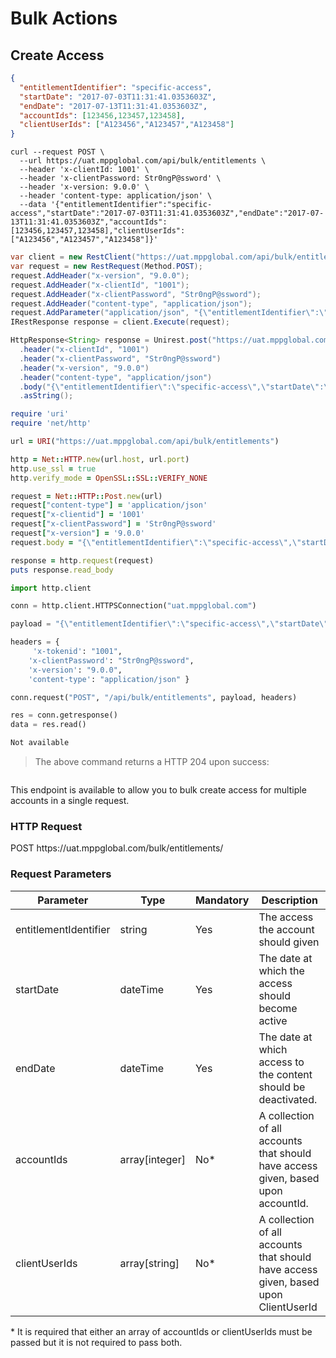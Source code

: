 # Bulk Actions

## Create Access

```json
{
  "entitlementIdentifier": "specific-access",
  "startDate": "2017-07-03T11:31:41.0353603Z",
  "endDate": "2017-07-13T11:31:41.0353603Z",
  "accountIds": [123456,123457,123458],
  "clientUserIds": ["A123456","A123457","A123458"]
}
```

```shell
curl --request POST \
  --url https://uat.mppglobal.com/api/bulk/entitlements \
  --header 'x-clientId: 1001' \
  --header 'x-clientPassword: Str0ngP@ssword' \
  --header 'x-version: 9.0.0' \
  --header 'content-type: application/json' \
  --data '{"entitlementIdentifier":"specific-access","startDate":"2017-07-03T11:31:41.0353603Z","endDate":"2017-07-13T11:31:41.0353603Z","accountIds":[123456,123457,123458],"clientUserIds":["A123456","A123457","A123458"]}'
```

```csharp
var client = new RestClient("https://uat.mppglobal.com/api/bulk/entitlements");
var request = new RestRequest(Method.POST);
request.AddHeader("x-version", "9.0.0");
request.AddHeader("x-clientId", "1001");
request.AddHeader("x-clientPassword", "Str0ngP@ssword");
request.AddHeader("content-type", "application/json");
request.AddParameter("application/json", "{\"entitlementIdentifier\":\"specific-access\",\"startDate\":\"2017-07-03T11:31:41.0353603Z\",\"endDate\":\"2017-07-13T11:31:41.0353603Z\",\"accountIds\":[123456,123457,123458],\"clientUserIds\":[\"A123456\",\"A123457\",\"A123458\"]}", ParameterType.RequestBody);
IRestResponse response = client.Execute(request);
```

```java
HttpResponse<String> response = Unirest.post("https://uat.mppglobal.com/api/bulk/entitlements")
  .header("x-clientId", "1001")
  .header("x-clientPassword", "Str0ngP@ssword")
  .header("x-version", "9.0.0")
  .header("content-type", "application/json")
  .body("{\"entitlementIdentifier\":\"specific-access\",\"startDate\":\"2017-07-03T11:31:41.0353603Z\",\"endDate\":\"2017-07-13T11:31:41.0353603Z\",\"accountIds\":[123456,123457,123458],\"clientUserIds\":[\"A123456\",\"A123457\",\"A123458\"]}")
  .asString();
```

```ruby
require 'uri'
require 'net/http'

url = URI("https://uat.mppglobal.com/api/bulk/entitlements")

http = Net::HTTP.new(url.host, url.port)
http.use_ssl = true
http.verify_mode = OpenSSL::SSL::VERIFY_NONE

request = Net::HTTP::Post.new(url)
request["content-type"] = 'application/json'
request["x-clientid"] = '1001'
request["x-clientPassword"] = 'Str0ngP@ssword'
request["x-version"] = '9.0.0'
request.body = "{\"entitlementIdentifier\":\"specific-access\",\"startDate\":\"2017-07-03T11:31:41.0353603Z\",\"endDate\":\"2017-07-13T11:31:41.0353603Z\",\"accountIds\":[123456,123457,123458],\"clientUserIds\":[\"A123456\",\"A123457\",\"A123458\"]}"

response = http.request(request)
puts response.read_body
```

```python
import http.client

conn = http.client.HTTPSConnection("uat.mppglobal.com")

payload = "{\"entitlementIdentifier\":\"specific-access\",\"startDate\":\"2017-07-03T11:31:41.0353603Z\",\"endDate\":\"2017-07-13T11:31:41.0353603Z\",\"accountIds\":[123456,123457,123458],\"clientUserIds\":[\"A123456\",\"A123457\",\"A123458\"]}"

headers = { 
     'x-tokenid': "1001",
    'x-clientPassword': "Str0ngP@ssword",
    'x-version': "9.0.0",
    'content-type': "application/json" }

conn.request("POST", "/api/bulk/entitlements", payload, headers)

res = conn.getresponse()
data = res.read()

```

```javascript
Not available
```

> The above command returns a HTTP 204 upon success:

```json

```

This endpoint is available to allow you to bulk create access for multiple accounts in a single request.

### HTTP Request

<div class="endpoint-cont">
<span class="endpoint-verb endpoint-verb-post">POST</span>
<span class="endpoint-path">https://uat.mppglobal.com/bulk/entitlements/</span>
</div>

### Request Parameters

Parameter | Type | Mandatory | Description | 
--------- | ------- | ------- | ----------- |
entitlementIdentifier | string | Yes | The access the account should given
startDate | dateTime | Yes | The date at which the access should become active
endDate | dateTime | Yes | The date at which access to the content should be deactivated.
accountIds | array[integer] | No* | A collection of all accounts that should have access given, based upon accountId.
clientUserIds | array[string] | No* | A collection of all accounts that should have access given, based upon ClientUserId

\* It is required that either an array of accountIds or clientUserIds must be passed but it is not required to pass both.
